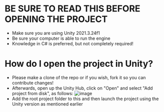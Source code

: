 # BE SURE TO READ THIS BEFORE OPENING THE PROJECT
- Make sure you are using Unity 2021.3.24f1 
- Be sure your computer is able to run the engine
- Knowledge in C# is preferred, but not completely required!

# How do I open the project in Unity? 

- Please make a clone of the repo or if you wish, fork it so you can contribute changes!
- Afterwards, open up the Unity Hub, click on "Open" and select "Add project from disk", as follows: 
![image](https://github.com/Vanderley5974X/Boshy-Unity/assets/56659791/288ed8bd-121f-4cb3-9654-b82e12080b90)
- Add the root project folder to this and then launch the project using the Unity version as mentioned earlier
